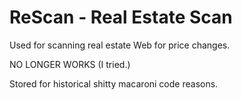 # ReScan - Real Estate Scan
Used for scanning real estate Web for price changes.

NO LONGER WORKS (I tried.)

Stored for historical shitty macaroni code reasons.
